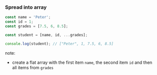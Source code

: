 ### Spread into array

```js
const name = 'Peter';
const id = 1;
const grades = [7.5, 6, 8.5];

const student = [name, id, ...grades];

console.log(student); // ["Peter", 1, 7.5, 6, 8.5]
```

note:
* create a flat array with the first item `name`, the second item `id` and then all items from `grades`
